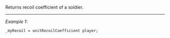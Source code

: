 Returns recoil coefficient of a soldier.


---
*Example 1:*
```sqf
_myRecoil = unitRecoilCoefficient player;
```